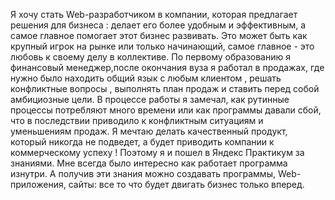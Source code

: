 Я хочу стать Web-разработчиком в компании, которая предлагает решения для бизнеса : делает его более удобным и эффективным, а самое главное помогает этот бизнес развивать. Это может быть как крупный игрок на рынке или только начинающий, самое главное - это любовь к своему делу в коллективе. По первому образованию я финансовый менеджер,после окончания вуза я работал в продажах, где нужно было находить общий язык с любым клиентом , решать конфликтные вопросы , выполнять план продаж и ставить перед собой амбициозные цели.
В процессе работы я замечал, как рутинные процессы потребляют много времени или как программы давали сбой, что в последствии приводило к конфликтным ситуациям и уменьшениям продаж.
Я мечтаю делать качественный продукт, который никогда не подведет, а будет приводить компании к коммерческому успеху ! Поэтому я и пошел в Яндекс Практикум за знаниями. Мне всегда было интересно как работает программа изнутри. А получив эти знания можно создавать программы, Web-приложения, сайты: все то что будет двигать бизнес только вперед.

